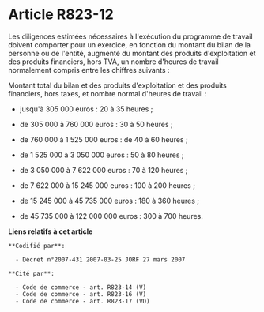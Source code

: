 # Article R823-12

Les diligences estimées nécessaires à l'exécution du programme de travail doivent comporter pour un exercice, en fonction du
montant du bilan de la personne ou de l'entité, augmenté du montant des produits d'exploitation et des produits financiers,
hors TVA, un nombre d'heures de travail normalement compris entre les chiffres suivants :

Montant total du bilan et des produits d'exploitation et des produits financiers, hors taxes, et nombre normal d'heures de
travail :

- jusqu'à 305 000 euros : 20 à 35 heures ;

- de 305 000 à 760 000 euros : 30 à 50 heures ;

- de 760 000 à 1 525 000 euros : de 40 à 60 heures ;

- de 1 525 000 à 3 050 000 euros : 50 à 80 heures ;

- de 3 050 000 à 7 622 000 euros : 70 à 120 heures ;

- de 7 622 000 à 15 245 000 euros : 100 à 200 heures ;

- de 15 245 000 à 45 735 000 euros : 180 à 360 heures ;

- de 45 735 000 à 122 000 000 euros : 300 à 700 heures.

**Liens relatifs à cet article**

	**Codifié par**:

	  - Décret n°2007-431 2007-03-25 JORF 27 mars 2007

	**Cité par**:

	  - Code de commerce - art. R823-14 (V)
	  - Code de commerce - art. R823-16 (V)
	  - Code de commerce - art. R823-17 (VD)
